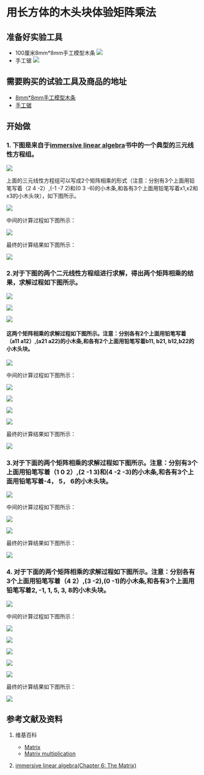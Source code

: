 ﻿# 用长方体的木头块体验矩阵乘法

## 准备好实验工具

- 100厘米8mm*8mm手工模型木条
![](/images/线性代数/用长方体的木头块体验矩阵乘法/8mm手工模型木条.jpg)
- 手工锯
![](/images/线性代数/用长方体的木头块体验矩阵乘法/手工锯.jpg)

## 需要购买的试验工具及商品的地址

- [8mm*8mm手工模型木条](https://item.taobao.com/item.htm?spm=a1z09.2.0.0.7f642e8dJTGJWM&id=543446811425&_u=3c6ncud14e3)
- [手工锯](https://detail.tmall.com/item.htm?id=525869238835&spm=a1z09.2.0.0.46d82e8dlFtmf6&_u=qc6ncud3ffd)

## 开始做

### 1. 下图是来自于[immersive linear algebra](http://immersivemath.com/ila/ch05_gausselim/ch05.html)书中的一个典型的三元线性方程组。

![](/images/线性代数/用长方体的木头块体验矩阵乘法/1a1.jpg)

上面的三元线性方程组可以写成2个矩阵相乘的形式（注意：分别有3个上面用铅笔写着（2 4 -2）,(-1 -7 2)和(0 3 -6)的小木条,和各有3个上面用铅笔写着x1,x2和x3的小木头块），如下图所示。

![](/images/线性代数/用长方体的木头块体验矩阵乘法/1a2.jpg)

中间的计算过程如下图所示：

![](/images/线性代数/用长方体的木头块体验矩阵乘法/1a3.jpg)

最终的计算结果如下图所示：

![](/images/线性代数/用长方体的木头块体验矩阵乘法/1a4.jpg)

### 2.对于下图的两个二元线性方程组进行求解，得出两个矩阵相乘的结果，求解过程如下图所示。

![](/images/线性代数/用长方体的木头块体验矩阵乘法/2a1-1.jpg)

![](/images/线性代数/用长方体的木头块体验矩阵乘法/2a1-2.jpg)

![](/images/线性代数/用长方体的木头块体验矩阵乘法/2a1-3.jpg)

#### 这两个矩阵相乘的求解过程如下图所示。注意：分别各有2个上面用铅笔写着（a11 a12）,(a21 a22)的小木条,和各有2个上面用铅笔写着b11, b21, b12,b22的小木头块。

![](/images/线性代数/用长方体的木头块体验矩阵乘法/2a2.jpg)

中间的计算过程如下图所示：

![](/images/线性代数/用长方体的木头块体验矩阵乘法/2a3.jpg)

![](/images/线性代数/用长方体的木头块体验矩阵乘法/2a4.jpg)

![](/images/线性代数/用长方体的木头块体验矩阵乘法/2a5.jpg)

![](/images/线性代数/用长方体的木头块体验矩阵乘法/2a6.jpg)

最终的计算结果如下图所示：

![](/images/线性代数/用长方体的木头块体验矩阵乘法/2a7.jpg)

### 3.对于下面的两个矩阵相乘的求解过程如下图所示。注意：分别有3个上面用铅笔写着（1 0 2）,(2 -1 3)和(4 -2 -3)的小木条,和各有3个上面用铅笔写着-4， 5， 6的小木头块。

![](/images/线性代数/用长方体的木头块体验矩阵乘法/3a1.jpg)

中间的计算过程如下图所示：

![](/images/线性代数/用长方体的木头块体验矩阵乘法/3a2.jpg)

![](/images/线性代数/用长方体的木头块体验矩阵乘法/3a3.jpg)

最终的计算结果如下图所示：

![](/images/线性代数/用长方体的木头块体验矩阵乘法/3a4.jpg)

### 4. 对于下面的两个矩阵相乘的求解过程如下图所示。注意：分别各有3个上面用铅笔写着（4 2）,(3 -2),(0 -1)的小木条,和各有3个上面用铅笔写着2, -1, 1, 5, 3, 8的小木头块。

![](/images/线性代数/用长方体的木头块体验矩阵乘法/4a1.jpg)

中间的计算过程如下图所示：

![](/images/线性代数/用长方体的木头块体验矩阵乘法/4a2.jpg)

![](/images/线性代数/用长方体的木头块体验矩阵乘法/4a3.jpg)

![](/images/线性代数/用长方体的木头块体验矩阵乘法/4a4.jpg)

![](/images/线性代数/用长方体的木头块体验矩阵乘法/4a5.jpg)

![](/images/线性代数/用长方体的木头块体验矩阵乘法/4a6.jpg)

最终的计算结果如下图所示：

![](/images/线性代数/用长方体的木头块体验矩阵乘法/4a7.jpg)

## 参考文献及资料

1. 维基百科
	- [Matrix](https://en.wikipedia.org/wiki/Matrix_(mathematics)) 
	- [Matrix multiplication](https://en.wikipedia.org/wiki/Matrix_multiplication) 

2. [immersive linear algebra(Chapter 6: The Matrix)](http://immersivemath.com/ila/ch06_matrices/ch06.html)